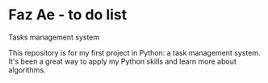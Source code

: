 # Faz Ae - to do list
Tasks management system

This repository is for my first project in Python: a task management system. It's been a great way to apply my Python skills and learn more about algorithms.
